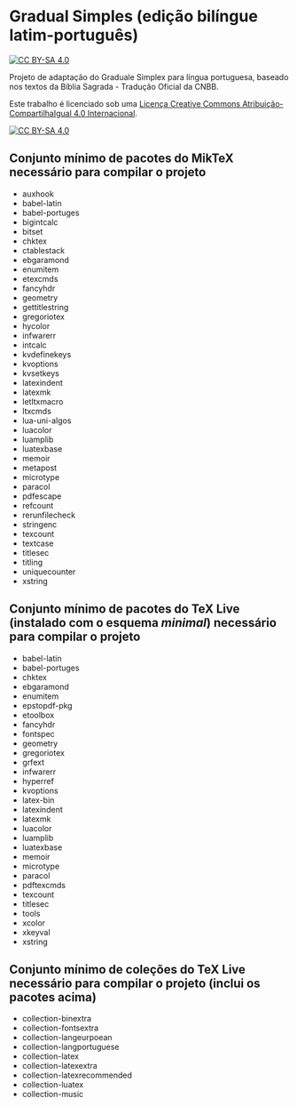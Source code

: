 # Gradual Simples (edição bilíngue latim-português)
[![CC BY-SA 4.0][cc-by-sa-shield]][cc-by-sa]

Projeto de adaptação do Graduale Simplex para língua portuguesa, baseado nos textos da Bíblia Sagrada - Tradução Oficial da CNBB.

Este trabalho é licenciado sob uma
[Licença Creative Commons Atribuição-CompartilhaIgual 4.0 Internacional][cc-by-sa].

[![CC BY-SA 4.0][cc-by-sa-image]][cc-by-sa]

[cc-by-sa]: https://creativecommons.org/licenses/by-sa/4.0/deed.pt_BR
[cc-by-sa-image]: https://licensebuttons.net/l/by-sa/4.0/88x31.png
[cc-by-sa-shield]: https://img.shields.io/badge/License-CC%20BY--SA%204.0-lightgrey.svg

## Conjunto mínimo de pacotes do MikTeX necessário para compilar o projeto
- auxhook
- babel-latin
- babel-portuges
- bigintcalc
- bitset
- chktex
- ctablestack
- ebgaramond
- enumitem
- etexcmds
- fancyhdr
- geometry
- gettitlestring
- gregoriotex
- hycolor
- infwarerr
- intcalc
- kvdefinekeys
- kvoptions
- kvsetkeys
- latexindent
- latexmk
- letltxmacro
- ltxcmds
- lua-uni-algos
- luacolor
- luamplib
- luatexbase
- memoir
- metapost
- microtype
- paracol
- pdfescape
- refcount
- rerunfilecheck
- stringenc
- texcount
- textcase
- titlesec
- titling
- uniquecounter
- xstring

## Conjunto mínimo de pacotes do TeX Live (instalado com o esquema _minimal_) necessário para compilar o projeto
- babel-latin
- babel-portuges
- chktex
- ebgaramond
- enumitem
- epstopdf-pkg
- etoolbox
- fancyhdr
- fontspec
- geometry
- gregoriotex
- grfext
- infwarerr
- hyperref
- kvoptions
- latex-bin
- latexindent
- latexmk
- luacolor
- luamplib
- luatexbase
- memoir
- microtype
- paracol
- pdftexcmds
- texcount
- titlesec
- tools
- xcolor
- xkeyval
- xstring

## Conjunto mínimo de coleções do TeX Live necessário para compilar o projeto (inclui os pacotes acima)
- collection-binextra
- collection-fontsextra
- collection-langeurpoean
- collection-langportuguese
- collection-latex
- collection-latexextra
- collection-latexrecommended
- collection-luatex
- collection-music
